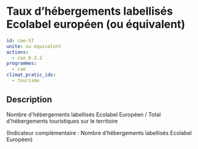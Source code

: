 # Taux d’hébergements labellisés Ecolabel européen (ou équivalent)
```yaml
id: cae-57
unite: ou équivalent
actions:
  - cae_6.3.2
programmes:
  - cae
climat_pratic_ids:
  - tourisme
```
## Description
Nombre d'hébergements labellisés Ecolabel Européen / Total d'hébergements touristiques sur le territoire

(Indicateur complémentaire : Nombre d’hébergements labellisés Ecolabel Européen)




